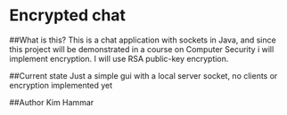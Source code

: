#	Encrypted chat

##What is this?
This is a chat application with sockets in Java, and since this project will be demonstrated in a course on Computer Security i will implement encryption. I will use RSA public-key encryption.

##Current state
Just a simple gui with a local server socket, no clients or encryption implemented yet

##Author
Kim Hammar